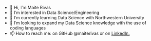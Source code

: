 - 👋 Hi, I’m Maite Rivas
- 👀 I’m interested in Data Science/Engineering
- 🌱 I’m currently learning Data Science with Northwestern University
- 💞️ I’m looking to expand my Data Science knowledge with the use of coding languages
- 📫 How to reach me: on GitHub @maiterivas or on <a href="https://www.linkedin.com/in/maiterivas/">LinkedIn.</a>

<!---
maiterivas/maiterivas is a ✨ special ✨ repository because its `README.md` (this file) appears on your GitHub profile.
You can click the Preview link to take a look at your changes.
--->
